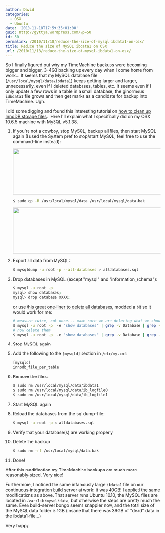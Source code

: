 ```yaml
---
author: David
categories:
  - OSX
  - Ubuntu
date: '2010-11-18T17:59:35+01:00'
guid: http://gyttja.wordpress.com/?p=50
id: 50
permalink: /2010/11/18/reduce-the-size-of-mysql-ibdata1-on-osx/
title: Reduce the size of MySQL ibdata1 on OSX
url: /2010/11/18/reduce-the-size-of-mysql-ibdata1-on-osx/
---
```



So I finally figured out why my TimeMachine backups were becoming bigger and bigger, 3-4GB backing up every day when I come home from work... It seems that my MySQL database file (`/usr/local/mysql/data/ibdata1`) keeps getting larger and larger, unnecessarily, even if I deleted databases, tables, etc. It seems even if I only update a few rows in a table in a small database, the ginormous `idbdata1` file grows and then get marks as a candidate for backup into TimeMachine. Ugh.

<!--more-->

I did some digging and found this interesting tutorial on [how to clean up InnoDB storage files](http://stackoverflow.com/questions/3927690/howto-clean-a-mysql-innodb-storage-engine).  Here I'll explain what I specifically did on my OSX 10.6.5 machine with MySQL v5.1.38.

1. If you're not a cowboy, stop MySQL, backup all files, then start MySQL again (I used the System pref to stop/start MySQL, feel free to use the command-line instead):

    <img src="/images/2010/11/mysql-stop-pref.png" alt="" title="mysql-stop-pref" width="630" height="150" />

    ```bash
    $ sudo cp -R /usr/local/mysql/data /usr/local/mysql/data.bak
    ```
    <img src="/images/2010/11/mysql-start-pref.png" alt="" title="mysql-start-pref" width="630" height="150" />

2. Export all data from MySQL:
    ```bash
    $ mysqldump -u root -p --all-databases > alldatabases.sql
    ```

3. Drop databases in MySQL (except "mysql" and "information_schema"):

    ```bash
    $ mysql -u root -p
    mysql> show databases;
    mysql> drop database XXXX;
    ```

    or use [this great one-liner to delete all databases](http://rootedlabs.wordpress.com/2009/10/03/drop-all-databases-in-mysql/), modded a bit so it would work for me:

    ```bash
    # measure twice, cut once... make sure we are deleting what we should be deleting
    $ mysql -u root -p  -e "show databases" | grep -v Database | grep -v mysql | grep -v information_schema | awk '{print "drop database " $1 ";select sleep(0.1);"}'
    # now delete them
    $ mysql -u root -p  -e "show databases" | grep -v Database | grep -v mysql | grep -v information_schema | awk '{print "drop database " $1 ";select sleep(0.1);"}' | mysql -uroot -ppassword
    ```

4. Stop MySQL again

5. Add the following to the `[mysqld]` section in `/etc/my.cnf`:
    ```bash
    [mysqld]
    innodb_file_per_table
    ```

6. Remove the files:
    ```bash
    $ sudo rm /usr/local/mysql/data/ibdata1
    $ sudo rm /usr/local/mysql/data/ib_logfile0
    $ sudo rm /usr/local/mysql/data/ib_logfile1
    ```

7. Start MySQL again

8. Reload the databases from the sql dump-file:
    ```bash
    $ mysql -u root -p < alldatabases.sql
    ```

9. Verify that your database(s) are working properly

10. Delete the backup
    ```bash
    $ sudo rm -rf /usr/local/mysql/data.bak
    ```

11. Done!

After this modification my TimeMachine backups are much more reasonably-sized. Very nice!

Furthermore, I noticed the same infamously large `ibdata1` file on our continuous-integration build server at work: it was 40GB! I applied the same modifications as above. That server runs Ubuntu 10.10, the MySQL files are located in `/var/lib/mysql/data`, but otherwise the steps are pretty much the same. Even build-server bongo seems snappier now, and the total size of the MySQL data folder is 1GB (insane that there was 39GB of "dead" data in the ibdata1-file...)

Very happy.
